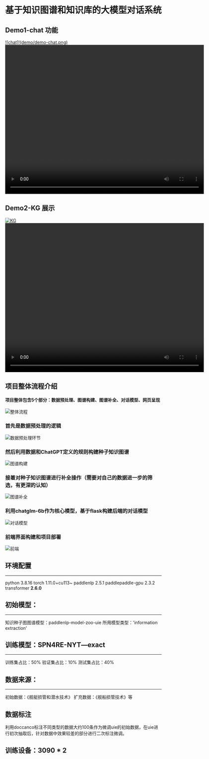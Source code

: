 # 基于知识图谱和知识库的大模型对话系统

## Demo1-chat 功能
[![chat]!(demo/demo-chat.png)](https://github.com/littlewwwhite/KnowledgeGraph-based-on-Raw-text-A27/raw/main/demo/video-demo-chat.mp4)
<video src="https://github.com/littlewwwhite/KnowledgeGraph-based-on-Raw-text-A27/raw/main/demo/video-demo-chat.mp4" width="640" height="480" controls></video>
<!-- <video controls src="demo/demo_video.mp4" title="Demo"></video> -->

## Demo2-KG 展示
[![KG](demo/demo-kg.png)](https://github.com/littlewwwhite/KnowledgeGraph-based-on-Raw-text-A27/raw/main/demo/video-demo-kg.mp4)
<video src="https://github.com/littlewwwhite/KnowledgeGraph-based-on-Raw-text-A27/raw/main/demo/video-demo-kg.mp4" width="640" height="480" controls></video>

## 项目整体流程介绍
#### 项目整体包含5个部分：数据预处理、图谱构建、图谱补全、对话模型、网页呈现
![整体流程](/demo/all.png)

### 首先是数据预处理的逻辑
![数据预处理环节](/demo/data_process.png)

### 然后利用数据和ChatGPT定义的规则构建种子知识图谱
![图谱构建](demo/build_kg.png)


### 接着对种子知识图谱进行补全操作（需要对自己的数据进一步的筛选，有更深的认知）
![图谱补全](demo/kg.png)

### 利用chatglm-6b作为核心模型，基于flask构建后端的对话模型
![对话模型](demo/chat.png)

### 前端界面构建和项目部署
![前端](demo/web.png)


## 环境配置

---
python                    3.8.16
torch                     1.11.0+cu113~
paddlenlp                 2.5.1
paddlepaddle-gpu          2.3.2
transformer               **2.6.0**


## 初始模型：
---
知识种子图图谱模型：paddlenlp-model-zoo-uie
所用模型类型：'information extraction'


##  训练模型：SPN4RE-NYT—exact
---
训练集占比：50%
验证集占比：10%
测试集占比：40%


## 数据来源：
---
初始数据：《舰艇损管和潜水技术》
扩充数据：《舰船损管技术》等

## 数据标注
利用doccanco标注不同类型的数据大约100条作为微调uie的初始数据，在uie进行初次抽取后，针对数据中效果较差的部分进行二次标注微调。

## 训练设备：3090 * 2

